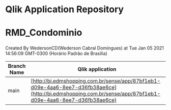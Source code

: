 # Qlik Application Repository 
# RMD_Condominio
### 
Created By WedersonCD(Wederson Cabral Domingues) at Tue Jan 05 2021 14:56:09 GMT-0300 (Horário Padrão de Brasília)

Branch Name|Qlik application
---|---
main|[http://bi.edmshopping.com.br/sense/app/87bf1eb1-d09e-4aa6-8ee7-d36fb38ae6ce](http://bi.edmshopping.com.br/sense/app/87bf1eb1-d09e-4aa6-8ee7-d36fb38ae6ce)